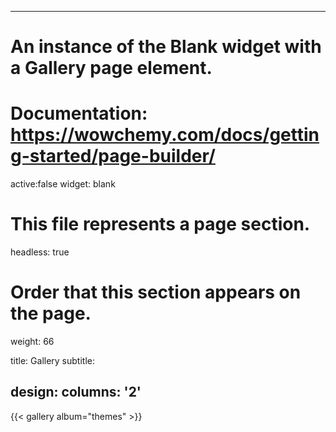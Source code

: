 
---
# An instance of the Blank widget with a Gallery page element.
# Documentation: https://wowchemy.com/docs/getting-started/page-builder/
active:false
widget: blank

# This file represents a page section.
headless: true

# Order that this section appears on the page.
weight: 66

title: Gallery
subtitle:

design:
  columns: '2'
---

{{< gallery album="themes" >}}
